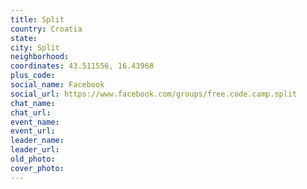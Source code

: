 ```yaml
---
title: Split
country: Croatia
state: 
city: Split
neighborhood: 
coordinates: 43.511556, 16.43968
plus_code:
social_name: Facebook
social_url: https://www.facebook.com/groups/free.code.camp.split
chat_name:
chat_url:
event_name:
event_url:
leader_name:
leader_url:
old_photo: 
cover_photo:
---
```

